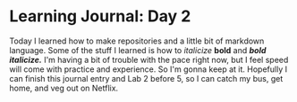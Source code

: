# Learning Journal: Day 2

Today I learned how to make repositories
and a little bit of markdown language. Some of
the stuff I learned is how to *italicize* **bold**
and ***bold italicize.*** I'm having a bit of trouble with the pace right now, but I feel speed will come with practice and experience. So I'm gonna keep at it. Hopefully I can finish this journal entry and Lab 2 before 5, so I can catch my bus, get home, and veg out on Netflix.
